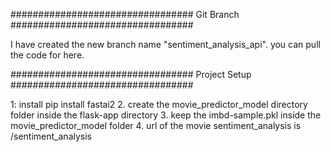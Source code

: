 ################################# Git Branch #################################

I have created the new branch name "sentiment_analysis_api". you can pull the code for here.

################################# Project Setup #################################

1: install pip install fastai2
2. create the movie_predictor_model directory folder inside the flask-app directory
3. keep the imbd-sample.pkl inside the movie_predictor_model folder
4. url of the movie sentiment_analysis is /sentiment_analysis


